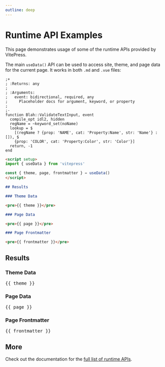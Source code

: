 ```yaml
---
outline: deep
---
```


# Runtime API Examples

This page demonstrates usage of some of the runtime APIs provided by VitePress.

The main `useData()` API can be used to access site, theme, and page data for the current page. It works in both `.md` and `.vue` files:

```idl
;+
; :Returns: any
;
; :Arguments:
;   event: bidirectional, required, any
;     Placeholder docs for argument, keyword, or property
;
;-
function Blah::ValidateTextInput, event
  compile_opt idl2, hidden
  regName = ~keyword_set(noName)
  lookup = $
    [(regName ? {prop: 'NAME', cat: 'Property:Name', str: 'Name'} : []), $
    {prop: 'COLOR', cat: 'Property:Color', str: 'Color'}]
  return, -1
end
```

```md
<script setup>
import { useData } from 'vitepress'

const { theme, page, frontmatter } = useData()
</script>

## Results

### Theme Data

<pre>{{ theme }}</pre>

### Page Data

<pre>{{ page }}</pre>

### Page Frontmatter

<pre>{{ frontmatter }}</pre>
```

<script setup>
import { useData } from 'vitepress'

const { site, theme, page, frontmatter } = useData()
</script>

## Results

### Theme Data

<pre>{{ theme }}</pre>

### Page Data

<pre>{{ page }}</pre>

### Page Frontmatter

<pre>{{ frontmatter }}</pre>

## More

Check out the documentation for the [full list of runtime APIs](https://vitepress.dev/reference/runtime-api#usedata).
